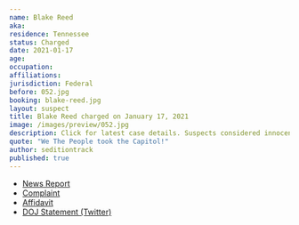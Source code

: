 ```yaml
---
name: Blake Reed
aka:
residence: Tennessee
status: Charged
date: 2021-01-17
age:
occupation:
affiliations:
jurisdiction: Federal
before: 052.jpg
booking: blake-reed.jpg
layout: suspect
title: Blake Reed charged on January 17, 2021
image: /images/preview/052.jpg
description: Click for latest case details. Suspects considered innocent until proven guilty.
quote: "We The People took the Capitol!"
author: seditiontrack
published: true
---
```


- [News Report](https://www.tennessean.com/story/news/crime/2021/01/17/nashville-man-blake-austin-reed-charged-fbi-capitol-riot/4196605001/)
- [Complaint](https://www.justice.gov/opa/page/file/1355936/download)
- [Affidavit](https://www.justice.gov/opa/page/file/1355931/download)
- [DOJ Statement (Twitter)](https://twitter.com/USAO_MDTN/status/1350818029693763586)

